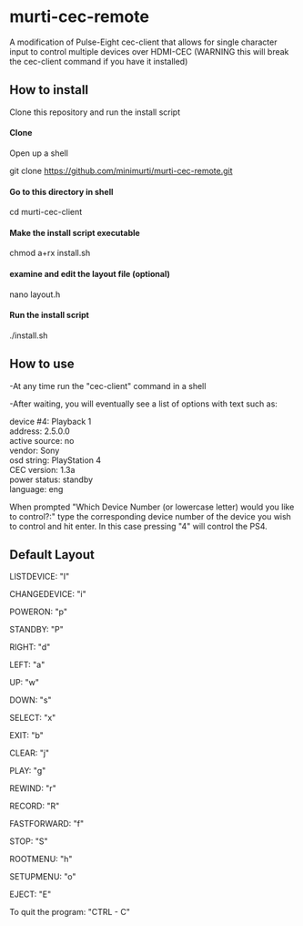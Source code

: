 # murti-cec-remote
A modification of Pulse-Eight cec-client that allows for single character input to control multiple devices over HDMI-CEC (WARNING this will break the cec-client command if you have it installed)

## How to install

Clone this repository and run the install script 

#### Clone 

Open up a shell

git clone https://github.com/minimurti/murti-cec-remote.git

#### Go to this directory in shell

cd murti-cec-client

#### Make the install script executable

chmod a+rx install.sh

#### examine and edit the layout file (optional)

nano layout.h

#### Run the install script

./install.sh


## How to use

-At any time run the "cec-client" command in a shell

-After waiting, you will eventually see a list of options with text such as:

device #4: Playback 1  
address:       2.5.0.0  
active source: no  
vendor:        Sony  
osd string:    PlayStation 4  
CEC version:   1.3a  
power status:  standby  
language:      eng  

When prompted "Which Device Number (or lowercase letter) would you like to control?:" type the corresponding device number of the device you wish to control and hit enter. In this case pressing "4" will control the PS4.


## Default Layout

LISTDEVICE: "I"

CHANGEDEVICE: "i"


POWERON: "p"

STANDBY: "P"


RIGHT: "d"

LEFT: "a"

UP: "w"

DOWN: "s"

SELECT: "x"

EXIT: "b"

CLEAR: "j"


PLAY: "g"

REWIND: "r"

RECORD: "R"

FASTFORWARD: "f"

STOP: "S"


ROOTMENU: "h"

SETUPMENU: "o"

EJECT: "E"

To quit the program: "CTRL - C"
